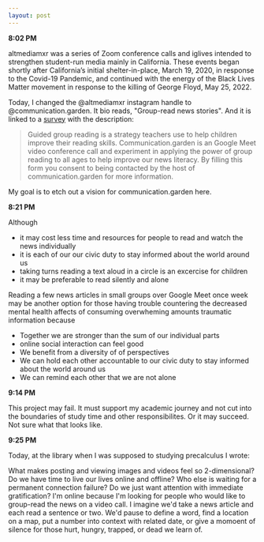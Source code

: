 ```yaml
---
layout: post 
---
```

**8:02 PM**

altmediamxr was a series of Zoom conference calls and iglives intended to strengthen student-run media mainly in California. These events began shortly after California’s initial shelter-in-place, March 19, 2020, in response to the Covid-19 Pandemic, and continued with the energy of the Black Lives Matter movement in response to the killing of George Floyd, May 25, 2022.

Today, I changed the @altmediamxr instagram handle to @communication.garden. It bio reads, "Group-read news stories". And it is linked to a [survey](https://docs.google.com/forms/d/e/1FAIpQLSdaSoI-hJuGuhv8uwtjC1vaVLSOu-l9YGTpB2BM1VAX_xDF_w/viewform?usp=sf_link) with the description:

>Guided group reading is a strategy teachers use to help children improve their reading skills. Communication.garden is an Google Meet video conference call and experiment in applying the power of group reading to all ages to help improve our news literacy. By filling this form you consent to being contacted by the host of communication.garden for more information.

My goal is to etch out a vision for communication.garden here. 

**8:21 PM**

Although 
- it may cost less time and resources for people to read and watch the news individually
- it is each of our our civic duty to stay informed about the world around us
- taking turns reading a text aloud in a circle is an excercise for children
- it may be preferable to read silently and alone

Reading a few news articles in small groups over Google Meet once week may be another option for those having trouble countering the decreased mental health affects of consuming overwheming amounts traumatic information because

- Together we are stronger than the sum of our individual parts
- online social interaction can feel good
- We benefit from a diversity of of perspectives
- We can hold each other accountable to our civic duty to stay informed about the world around us
- We can remind each other that we are not alone

**9:14 PM**

This project may fail. It must support my academic journey and not cut into the boundaries of study time and other responsibilites. Or it may succeed. Not sure what that looks like. 

**9:25 PM**

Today, at the library when I was supposed to studying precalculus I wrote:

What makes posting and viewing images and videos feel so 2-dimensional? Do we have time to live our lives online and offline? Who else is waiting for a permanent connection failure? Do we just want attention with immediate gratification? I'm online because I'm looking for people who would like to group-read the news on a video call. I imagine we'd take a news article and each read a sentence or two. We'd pause to define a word, find a location on a map, put a number into context with related date, or give a momoent of silence for those hurt, hungry, trapped, or dead we learn of.



